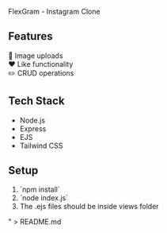 FlexGram - Instagram Clone

## Features
📸 Image uploads  
❤️ Like functionality  
✏️ CRUD operations  

## Tech Stack
- Node.js
- Express
- EJS
- Tailwind CSS

## Setup
1. \`npm install\`
2. \`node index.js\`
3. The .ejs files should be inside views folder

" > README.md
